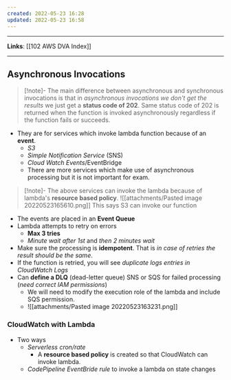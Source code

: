 ```yaml
---
created: 2022-05-23 16:28
updated: 2022-05-23 16:58
---
```

---
**Links**: [[102 AWS DVA Index]]

---
## Asynchronous Invocations
> [!note]- The main difference between asynchronous and synchronous invocations is that in *asynchronous invocations we don't get the results* we just get a **status code of 202**.
> Same status code of 202 is returned when the function is invoked asynchronously regardless if the function fails or succeeds.

- They are for services which invoke lambda function because of an **event**. 
	- *S3*
	- *Simple Notification Service* (SNS)
	- *Cloud Watch Events*/EventBridge 
	- There are more services which make use of asynchronous processing but it is not important for exam.

> [!note]- The above services can invoke the lambda because of lambda's **resource based policy**.
> ![[attachments/Pasted image 20220523165610.png]] 
> This says S3 can invoke our function

- The events are placed in an **Event Queue**
- Lambda attempts to retry on errors
	- **Max 3 tries** 
	- *Minute wait after 1st* and *then 2 minutes wait*
- Make sure the processing is **idempotent**. That is *in case of retries the result should be the same*.
- If the function is retried, you will see *duplicate logs entries in CloudWatch Logs*
- Can **define a DLQ** (dead-letter queue) SNS or SQS for failed processing (*need correct IAM permissions*)
	- We will need to modify the execution role of the lambda and include SQS permission. 
	- ![[attachments/Pasted image 20220523163231.png]]

### CloudWatch with Lambda
- Two ways
	- *Serverless cron/rate*
		- A **resource based policy** is created so that CloudWatch can invoke lambda.
	- *CodePipeline EventBride rule* to invoke a lambda on state changes
